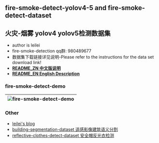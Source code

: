 ## fire-smoke-detect-yolov4-5 and fire-smoke-detect-dataset
## 火灾-烟雾 yolov4 yolov5检测数据集

* author is leilei
* fire-smoke-detection qq群: 980489677
* 数据集下载链接详见说明-Please refer to the instructions for the data set download link!
* [**README_ZN 中文版说明**](https://github.com/gengyanlei/fire-detect-yolov4/blob/master/README_ZN.md)
* [**README_EN English Description**](https://github.com/gengyanlei/fire-detect-yolov4/blob/master/README_EN.md)

### fire-smoke-detect-demo
|![fire-smoke-detect-demo](https://github.com/gengyanlei/fire-detect-yolov4/blob/master/result/result_demo.jpg?raw=true)|
|----|

### Other
* [leilei's blog](https://blog.csdn.net/LEILEI18A/article/details/107334474)
* [building-segmentation-dataset 遥感影像建筑语义分割](https://github.com/gengyanlei/build_segmentation_dataset)
* [reflective-clothes-detect-dataset 安全帽反光衣检测](https://github.com/gengyanlei/reflective-clothes-detect)